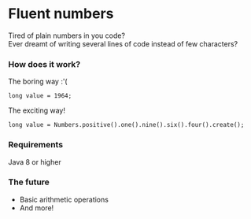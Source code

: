 # Fluent numbers

Tired of plain numbers in you code?  
Ever dreamt of writing several lines of code instead of few characters?  

### How does it work?

The boring way :'(
```
long value = 1964;
```

The exciting way!
```
long value = Numbers.positive().one().nine().six().four().create();
```

### Requirements

Java 8 or higher

### The future

- Basic arithmetic operations
- And more!